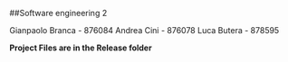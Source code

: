 ##Software engineering 2

Gianpaolo Branca - 876084
Andrea Cini - 876078
Luca Butera -  878595

**Project Files are in the Release folder**